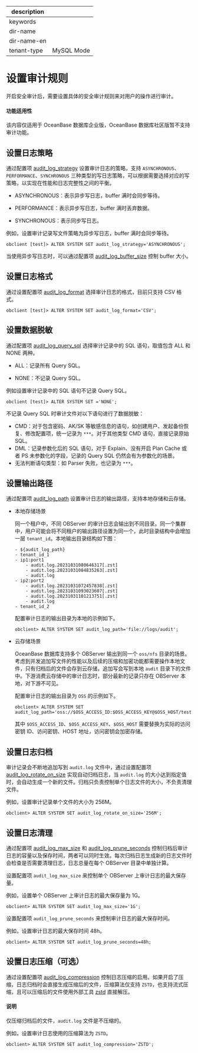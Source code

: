 |description||
|---|---|
|keywords||
|dir-name||
|dir-name-en||
|tenant-type|MySQL Mode|

# 设置审计规则

开启安全审计后，需要设置具体的安全审计规则来对用户的操作进行审计。

<main id="notice" >
  <h4>功能适用性</h4>
  <p>该内容仅适用于 OceanBase 数据库企业版，OceanBase 数据库社区版暂不支持审计功能。</p>
</main>

## 设置日志策略

通过配置项 [audit_log_strategy](../../../../700.reference/800.configuration-items-and-system-variables/100.system-configuration-items/400.tenant-level-configuration-items/295.audit_log_strategy.md) 设置审计日志的策略，支持 `ASYNCHRONOUS`、`PERFORMANCE`、`SYNCHRONOUS` 三种类型的写日志策略，可以根据需要选择对应的写策略，以实现在性能和日志完整性之间的平衡。

* ASYNCHRONOUS：表示异步写日志，buffer 满时会同步等待。

* PERFORMANCE：表示异步写日志，buffer 满时丢弃数据。

* SYNCHRONOUS：表示同步写日志。

例如，设置审计记录写文件策略为异步写日志，buffer 满时会同步等待。

```shell
obclient [test]> ALTER SYSTEM SET audit_log_strategy='ASYNCHRONOUS';
```

当使用异步写日志时，可以通过配置项 [audit_log_buffer_size](../../../../700.reference/800.configuration-items-and-system-variables/100.system-configuration-items/400.tenant-level-configuration-items/210.audit_log_buffer_size.md) 控制 buffer 大小。

## 设置日志格式

通过设置配置项 [audit_log_format](../../../../700.reference/800.configuration-items-and-system-variables/100.system-configuration-items/400.tenant-level-configuration-items/240.audit_log_format.md) 选择审计日志的格式，目前只支持 CSV 格式。

```shell
obclient [test]> ALTER SYSTEM SET audit_log_format='CSV';
```

## 设置数据脱敏

通过配置项 [audit_log_query_sql](../../../../700.reference/800.configuration-items-and-system-variables/100.system-configuration-items/400.tenant-level-configuration-items/280.audit_log_query_sql.md) 选择审计记录中的 SQL 语句，取值包含 ALL 和 NONE 两种。

* ALL：记录所有 Query SQL。

* NONE：不记录 Query SQL。

例如设置审计记录中的 SQL 语句不记录 Query SQL。

```shell
obclient [test]> ALTER SYSTEM SET ='NONE';
```

不记录 Query SQL 时审计文件对以下语句进行了数据脱敏：

* CMD：对于包含密码、AK/SK 等敏感信息的语句，如创建用户、发起备份恢复、修改配置项，统一记录为 `***`。对于其他类型 CMD 语句，直接记录原始 SQL。
* DML：记录参数化后的 SQL 语句，对于 Explain、没有开启 Plan Cache 或者 PS 未参数化的字段，记录的 Query SQL 仍然会有为参数化的场景。
* 无法判断语句类型：如 Parser 失败，也记录为 `***`。

## 设置输出路径

通过配置项 [audit_log_path](../../../../700.reference/800.configuration-items-and-system-variables/100.system-configuration-items/400.tenant-level-configuration-items/260.audit_log_path.md) 设置审计日志的输出路径，支持本地存储和云存储。

* 本地存储场景

  同一个租户中，不同 OBServer 的审计日志会输出到不同目录。同一个集群中，用户可能会将不同租户的输出路径设置为同一个，此时目录结构中会增加一层 `tenant_id`。本地输出目录结构如下图：

    ```shell
    - ${audit_log_path}
    - tenant_id_1
    - ip1:port1
        - audit.log.20231031080646317[.zst]
        - audit.log.20231031084835263[.zst]
        - audit.log
    - ip2:port2
        - audit.log.20231031072457838[.zst]
        - audit.log.20231031093023607[.zst]
        - audit.log.20231031101213751[.zst]
        - audit.log
    - tenant_id_2
    ```

    配置审计日志的输出目录为本地的示例如下。

    ```shell
    obclient> ALTER SYSTEM SET audit_log_path='file://logs/audit';
    ```

* 云存储场景

   OceanBase 数据库支持多个 OBServer 输出到同一个 `oss/nfs` 目录的场景。考虑到并发追加写文件的性能以及后续的压缩和加密功能都需要操作本地文件，只有归档后的文件会存到云存储，追加写会写到本地 `audit` 目录下的文件中。下游消费云存储中的审计日志时，部分最新的记录只存在 OBServer 本地，对下游不可见。

    配置审计日志的输出目录为 `OSS` 的示例如下。

     ```shell
     obclient> ALTER SYSTEM SET audit_log_path='oss://$OSS_ACCESS_ID:$OSS_ACCESS_KEY@$OSS_HOST/test/audit/';
     ```

    其中 `$OSS_ACCESS_ID`、`$OSS_ACCESS_KEY`、`$OSS_HOST` 需要替换为实际的访问密钥 ID、访问密钥、HOST 地址，访问密钥会加密存储。

## 设置日志归档

审计记录会不断地追加写到 `audit.log` 文件中，通过设置配置项 [audit_log_rotate_on_size](../../../../700.reference/800.configuration-items-and-system-variables/100.system-configuration-items/400.tenant-level-configuration-items/290.audit_log_rotate_on_size.md) 实现自动归档日志，当 `audit.log` 的大小达到指定值时，会自动生成一个新的文件。归档只负责控制单个日志文件的大小，不负责清理文件。

例如，设置审计记录单个文件的大小为 256M。

```shell
obclient> ALTER SYSTEM SET audit_log_rotate_on_size='256M';
```

## 设置日志清理

通过配置项 [audit_log_max_size](../../../../700.reference/800.configuration-items-and-system-variables/100.system-configuration-items/400.tenant-level-configuration-items/250.audit_log_max_size.md) 和 [audit_log_prune_seconds](../../../../700.reference/800.configuration-items-and-system-variables/100.system-configuration-items/400.tenant-level-configuration-items/270.audit_log_prune_seconds.md) 控制归档后审计日志的容量以及保存时间，两者可以同时生效。每次归档日志生成新的日志文件时会检查是否需要清理日志，日志总量在每个 OBServer 目录中单独计算。

设置配置项 `audit_log_max_size` 来控制单个 OBServer 上审计日志的最大保存量。

例如，设置单个 OBServer 上审计日志的最大保存量为 1G。

```shell
obclient> ALTER SYSTEM SET audit_log_max_size='1G';
```

设置配置项 `audit_log_prune_seconds` 来控制审计日志的最大保存时间。

例如，设置审计日志的最大保存时间 48h。

```shell
obclient> ALTER SYSTEM SET audit_log_prune_seconds=48h;
```

## 设置日志压缩（可选）

通过设置配置项 [audit_log_compression](../../../../700.reference/800.configuration-items-and-system-variables/100.system-configuration-items/400.tenant-level-configuration-items/220.audit_log_compression.md) 控制日志压缩的启用。如果开启了压缩，日志归档时会直接生成压缩后的文件，压缩算法仅支持 `ZSTD`，也支持流式压缩，且可以压缩后的文件使用外部工具 [zstd](https://github.com/facebook/zstd) 直接解压。

<main id="notice" type='explain'>
  <h4>说明</h4>
  <p>仅压缩归档后的文件，<code>audit.log</code> 文件是不压缩的。</p>
</main>

例如，设置审计日志使用的压缩算法为 `ZSTD`。

```shell
obclient> ALTER SYSTEM SET audit_log_compression='ZSTD';
```
